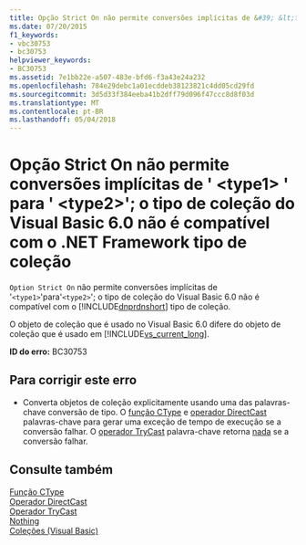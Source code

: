 ```yaml
---
title: Opção Strict On não permite conversões implícitas de &#39; &lt;type1&gt; &#39; para &#39; &lt;type2&gt;&#39;; o tipo de coleção do Visual Basic 6.0 não é compatível com o .NET Framework tipo de coleção
ms.date: 07/20/2015
f1_keywords:
- vbc30753
- bc30753
helpviewer_keywords:
- BC30753
ms.assetid: 7e1bb22e-a507-483e-bfd6-f3a43e24a232
ms.openlocfilehash: 784e29debc1a01ecddeb38123821c4dd05cd29fd
ms.sourcegitcommit: 3d5d33f384eeba41b2dff79d096f47ccc8d8f03d
ms.translationtype: MT
ms.contentlocale: pt-BR
ms.lasthandoff: 05/04/2018
---
```

# <a name="option-strict-on-disallows-implicit-conversions-from-39lttype1gt39-to-39lttype2gt39-the-visual-basic-60-collection-type-is-not-compatible-with-the-net-framework-collection-type"></a>Opção Strict On não permite conversões implícitas de &#39; &lt;type1&gt; &#39; para &#39; &lt;type2&gt;&#39;; o tipo de coleção do Visual Basic 6.0 não é compatível com o .NET Framework tipo de coleção
`Option Strict On` não permite conversões implícitas de '`<type1>`'para'`<type2>`'; o tipo de coleção do Visual Basic 6.0 não é compatível com o [!INCLUDE[dnprdnshort](~/includes/dnprdnshort-md.md)] tipo de coleção.  
  
 O objeto de coleção que é usado no Visual Basic 6.0 difere do objeto de coleção que é usado em [!INCLUDE[vs_current_long](~/includes/vs-current-long-md.md)].  
  
 **ID do erro:** BC30753  
  
## <a name="to-correct-this-error"></a>Para corrigir este erro  
  
-   Converta objetos de coleção explicitamente usando uma das palavras-chave conversão de tipo. O [função CType](../../visual-basic/language-reference/functions/ctype-function.md) e [operador DirectCast](../../visual-basic/language-reference/operators/directcast-operator.md) palavras-chave para gerar uma exceção de tempo de execução se a conversão falhar. O [operador TryCast](../../visual-basic/language-reference/operators/trycast-operator.md) palavra-chave retorna [nada](../../visual-basic/language-reference/nothing.md) se a conversão falhar.  
  
## <a name="see-also"></a>Consulte também  
 [Função CType](../../visual-basic/language-reference/functions/ctype-function.md)  
 [Operador DirectCast](../../visual-basic/language-reference/operators/directcast-operator.md)  
 [Operador TryCast](../../visual-basic/language-reference/operators/trycast-operator.md)  
 [Nothing](../../visual-basic/language-reference/nothing.md)  
 [Coleções (Visual Basic)](~/docs/visual-basic/programming-guide/concepts/collections.md)
